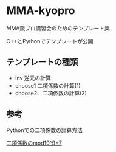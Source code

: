 # MMA-kyopro

MMA競プロ講習会のためのテンプレート集

C++とPythonでテンプレートが公開


## テンプレートの種類

- inv 逆元の計算
- choose1 二項係数の計算(1)
- choose2　二項係数の計算(2)

## 参考
Pythonでの二項係数の計算方法

[二項係数のmod10^9+7](https://qiita.com/tackey/items/5f924241f117a22a2dd6)
